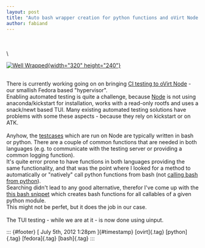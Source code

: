 ```yaml
---
layout: post
title: "Auto bash wrapper creation for python functions and oVirt Node CI testing"
author: fabiand
---
```




\
\
\

[![Well
Wrapped](http://farm3.staticflickr.com/2467/3799193224_93493f8eaa_n.jpg){width="320"
height="240"}](http://www.flickr.com/photos/dippy_duck/3799193224/ "Well Wrapped von Mr. Ducke bei Flickr")

\
There is currently working going on on bringing [CI testing to oVirt
Node](http://ovirt.org/wiki/Node_Testing) - our smallish Fedora based
"hypervisor".\
Enabling automated testing is quite a challenge, because
[Node](http://ovirt.org/wiki/Node) is not using anaconda/kickstart for
installation, works with a read-only rootfs and uses a snack/newt based
TUI. Many existing automated testing solutions have problems with some
these aspects - because they rely on kickstart or on ATK.\
\
Anyhow, the
[testcases](http://gerrit.ovirt.org/gitweb?p=ovirt-node-tests.git;a=tree;f=tcs;hb=HEAD)
which are run on Node are typically written in bash or python. There are
a couple of common functions that are needed in both languages (e.g. to
communicate with the testing server or providing a common logging
function).\
It's quite error prone to have functions in both languages providing the
same functionality, and that was the point where I looked for a method
to automatically or "natively" call python functions from bash (not
[calling bash from python](https://github.com/amoffat/pbs/)).\
Searching didn't lead to any good alternative, therefor I've come up
with the [this bash
snippet](http://gerrit.ovirt.org/gitweb?p=ovirt-node-tests.git;a=blob;f=libs/common/common.sh;hb=HEAD)
which creates bash functions for all callables of a given python
module.\
This might not be perfet, but it does the job in our case.\
\
The TUI testing - while we are at it - is now done using uinput.

::: {#footer}
[ July 5th, 2012 1:28pm ]{#timestamp} [ovirt]{.tag} [python]{.tag}
[fedora]{.tag} [bash]{.tag}
:::
